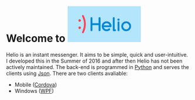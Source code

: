 Welcome to <img src="https://raw.githubusercontent.com/jakejdavis/Helio/master/Main/Other%20Graphics/Promo.png" width="200">
===================
Helio is an instant messenger. It aims to be simple, quick and user-intuitive. I developed this in the Summer of 2016 and after then Helio has not been actively maintained.
The back-end is programmed in [Python](https://www.python.org/) and serves the clients using [Json](http://www.json.org/).
There are two clients avaliable: 
* Mobile ([Cordova](https://cordova.apache.org)) 
* Windows ([WPF](https://msdn.microsoft.com/en-us/library/ms754130(v=vs.110).aspx))
